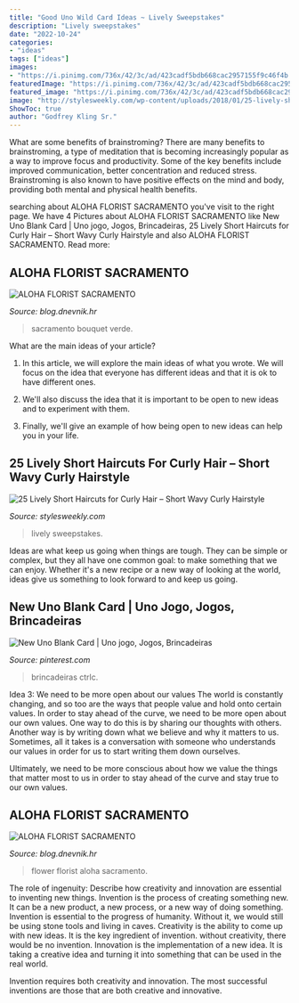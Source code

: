```yaml
---
title: "Good Uno Wild Card Ideas ~ Lively Sweepstakes"
description: "Lively sweepstakes"
date: "2022-10-24"
categories:
- "ideas"
tags: ["ideas"]
images:
- "https://i.pinimg.com/736x/42/3c/ad/423cadf5bdb668cac2957155f9c46f4b.jpg"
featuredImage: "https://i.pinimg.com/736x/42/3c/ad/423cadf5bdb668cac2957155f9c46f4b.jpg"
featured_image: "https://i.pinimg.com/736x/42/3c/ad/423cadf5bdb668cac2957155f9c46f4b.jpg"
image: "http://stylesweekly.com/wp-content/uploads/2018/01/25-lively-short-haircuts-for-curly-hair-short-wavy-curly-hairstyle-ideas.jpg"
ShowToc: true
author: "Godfrey Kling Sr."
---
```



What are some benefits of brainstroming?
There are many benefits to brainstroming, a type of meditation that is becoming increasingly popular as a way to improve focus and productivity. Some of the key benefits include improved communication, better concentration and reduced stress. Brainstroming is also known to have positive effects on the mind and body, providing both mental and physical health benefits.

	

		
searching about ALOHA FLORIST SACRAMENTO you've visit to the right page. We have 4 Pictures about ALOHA FLORIST SACRAMENTO like New Uno Blank Card | Uno jogo, Jogos, Brincadeiras, 25 Lively Short Haircuts for Curly Hair – Short Wavy Curly Hairstyle and also ALOHA FLORIST SACRAMENTO. Read more:
		
    
## ALOHA FLORIST SACRAMENTO

<img loading=lazy src="http://bit.ly/pAl5SM" onerror="this.onerror=null;this.src='https://tse2.mm.bing.net/th?id=OIP.lycazRfQW6FxEP2T95zNpQHaE8&amp;pid=15.1';" alt="ALOHA FLORIST SACRAMENTO">

_Source: blog.dnevnik.hr_

>sacramento bouquet verde. 

	

What are the main ideas of your article?
1. In this article, we will explore the main ideas of what you wrote. We will focus on the idea that everyone has different ideas and that it is ok to have different ones.
2. We'll also discuss the idea that it is important to be open to new ideas and to experiment with them.

3. Finally, we'll give an example of how being open to new ideas can help you in your life.

    
## 25 Lively Short Haircuts For Curly Hair – Short Wavy Curly Hairstyle

<img loading=lazy src="http://stylesweekly.com/wp-content/uploads/2018/01/25-lively-short-haircuts-for-curly-hair-short-wavy-curly-hairstyle-ideas.jpg" onerror="this.onerror=null;this.src='https://tse1.mm.bing.net/th?id=OIP.6Buf4P5HfZ6jaORdABfiWgHaJ4&amp;pid=15.1';" alt="25 Lively Short Haircuts for Curly Hair – Short Wavy Curly Hairstyle">

_Source: stylesweekly.com_

>lively sweepstakes. 

	

Ideas are what keep us going when things are tough. They can be simple or complex, but they all have one common goal: to make something that we can enjoy. Whether it's a new recipe or a new way of looking at the world, ideas give us something to look forward to and keep us going.

    
## New Uno Blank Card | Uno Jogo, Jogos, Brincadeiras

<img loading=lazy src="https://i.pinimg.com/736x/42/3c/ad/423cadf5bdb668cac2957155f9c46f4b.jpg" onerror="this.onerror=null;this.src='https://tse2.mm.bing.net/th?id=OIP.y7IqaieIKlb6kLoAAO5ufgHaJ3&amp;pid=15.1';" alt="New Uno Blank Card | Uno jogo, Jogos, Brincadeiras">

_Source: pinterest.com_

>brincadeiras ctrlc. 

	

Idea 3: We need to be more open about our values
The world is constantly changing, and so too are the ways that people value and hold onto certain values. In order to stay ahead of the curve, we need to be more open about our own values.
One way to do this is by sharing our thoughts with others. Another way is by writing down what we believe and why it matters to us. Sometimes, all it takes is a conversation with someone who understands our values in order for us to start writing them down ourselves.

Ultimately, we need to be more conscious about how we value the things that matter most to us in order to stay ahead of the curve and stay true to our own values.

    
## ALOHA FLORIST SACRAMENTO

<img loading=lazy src="http://bit.ly/rpxBqs" onerror="this.onerror=null;this.src='https://tse2.mm.bing.net/th?id=OIP.l8eS8OxW2X1i-x4HYYWk5AHaFS&amp;pid=15.1';" alt="ALOHA FLORIST SACRAMENTO">

_Source: blog.dnevnik.hr_

>flower florist aloha sacramento. 

	

The role of ingenuity: Describe how creativity and innovation are essential to inventing new things.
Invention is the process of creating something new. It can be a new product, a new process, or a new way of doing something. Invention is essential to the progress of humanity. Without it, we would still be using stone tools and living in caves.
Creativity is the ability to come up with new ideas. It is the key ingredient of invention. without creativity, there would be no invention. Innovation is the implementation of a new idea. It is taking a creative idea and turning it into something that can be used in the real world.

Invention requires both creativity and innovation. The most successful inventions are those that are both creative and innovative.

